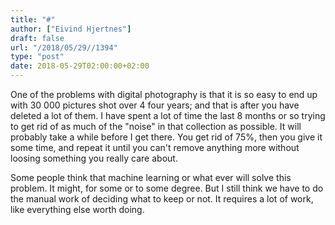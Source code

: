 ```yaml
---
title: "#"
author: ["Eivind Hjertnes"]
draft: false
url: "/2018/05/29//1394"
type: "post"
date: 2018-05-29T02:00:00+02:00
---
```


One of the problems with digital photography is that it is so easy to
end up with 30 000 pictures shot over 4 four years; and that is after
you have deleted a lot of them. I have spent a lot of time the last 8
months or so trying to get rid of as much of the "noise" in that
collection as possible. It will probably take a while before I get
there. You get rid of 75%, then you give it some time, and repeat it
until you can't remove anything more without loosing something you
really care about.

Some people think that machine learning or what ever will solve this
problem. It might, for some or to some degree. But I still think we have
to do the manual work of deciding what to keep or not. It requires a lot
of work, like everything else worth doing.
